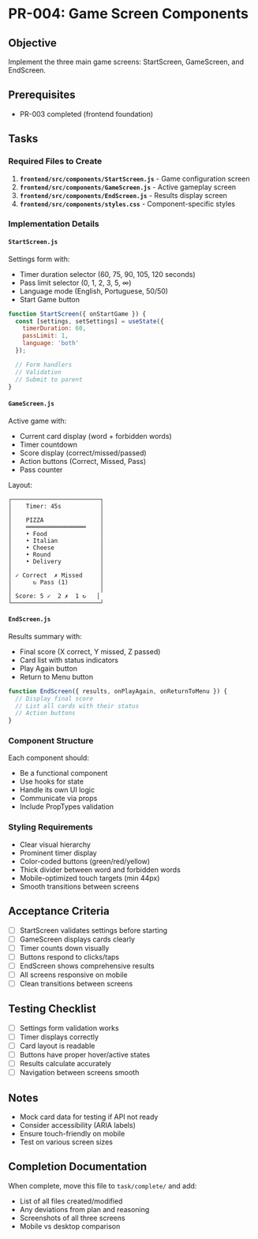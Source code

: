 # PR-004: Game Screen Components

## Objective
Implement the three main game screens: StartScreen, GameScreen, and EndScreen.

## Prerequisites
- PR-003 completed (frontend foundation)

## Tasks

### Required Files to Create

1. **`frontend/src/components/StartScreen.js`** - Game configuration screen
2. **`frontend/src/components/GameScreen.js`** - Active gameplay screen
3. **`frontend/src/components/EndScreen.js`** - Results display screen
4. **`frontend/src/components/styles.css`** - Component-specific styles

### Implementation Details

#### `StartScreen.js`
Settings form with:
- Timer duration selector (60, 75, 90, 105, 120 seconds)
- Pass limit selector (0, 1, 2, 3, 5, ∞)
- Language mode (English, Portuguese, 50/50)
- Start Game button

```javascript
function StartScreen({ onStartGame }) {
  const [settings, setSettings] = useState({
    timerDuration: 60,
    passLimit: 1,
    language: 'both'
  });

  // Form handlers
  // Validation
  // Submit to parent
}
```

#### `GameScreen.js`
Active game with:
- Current card display (word + forbidden words)
- Timer countdown
- Score display (correct/missed/passed)
- Action buttons (Correct, Missed, Pass)
- Pass counter

Layout:
```
┌─────────────────────────┐
│    Timer: 45s           │
│                         │
│    PIZZA                │
│    ═════════════════    │
│    • Food               │
│    • Italian            │
│    • Cheese             │
│    • Round              │
│    • Delivery           │
│                         │
│ ✓ Correct  ✗ Missed     │
│      ↻ Pass (1)         │
│                         │
│ Score: 5 ✓  2 ✗  1 ↻   │
└─────────────────────────┘
```

#### `EndScreen.js`
Results summary with:
- Final score (X correct, Y missed, Z passed)
- Card list with status indicators
- Play Again button
- Return to Menu button

```javascript
function EndScreen({ results, onPlayAgain, onReturnToMenu }) {
  // Display final score
  // List all cards with their status
  // Action buttons
}
```

### Component Structure

Each component should:
- Be a functional component
- Use hooks for state
- Handle its own UI logic
- Communicate via props
- Include PropTypes validation

### Styling Requirements
- Clear visual hierarchy
- Prominent timer display
- Color-coded buttons (green/red/yellow)
- Thick divider between word and forbidden words
- Mobile-optimized touch targets (min 44px)
- Smooth transitions between screens

## Acceptance Criteria
- [ ] StartScreen validates settings before starting
- [ ] GameScreen displays cards clearly
- [ ] Timer counts down visually
- [ ] Buttons respond to clicks/taps
- [ ] EndScreen shows comprehensive results
- [ ] All screens responsive on mobile
- [ ] Clean transitions between screens

## Testing Checklist
- [ ] Settings form validation works
- [ ] Timer displays correctly
- [ ] Card layout is readable
- [ ] Buttons have proper hover/active states
- [ ] Results calculate accurately
- [ ] Navigation between screens smooth

## Notes
- Mock card data for testing if API not ready
- Consider accessibility (ARIA labels)
- Ensure touch-friendly on mobile
- Test on various screen sizes

## Completion Documentation
When complete, move this file to `task/complete/` and add:
- List of all files created/modified
- Any deviations from plan and reasoning
- Screenshots of all three screens
- Mobile vs desktop comparison